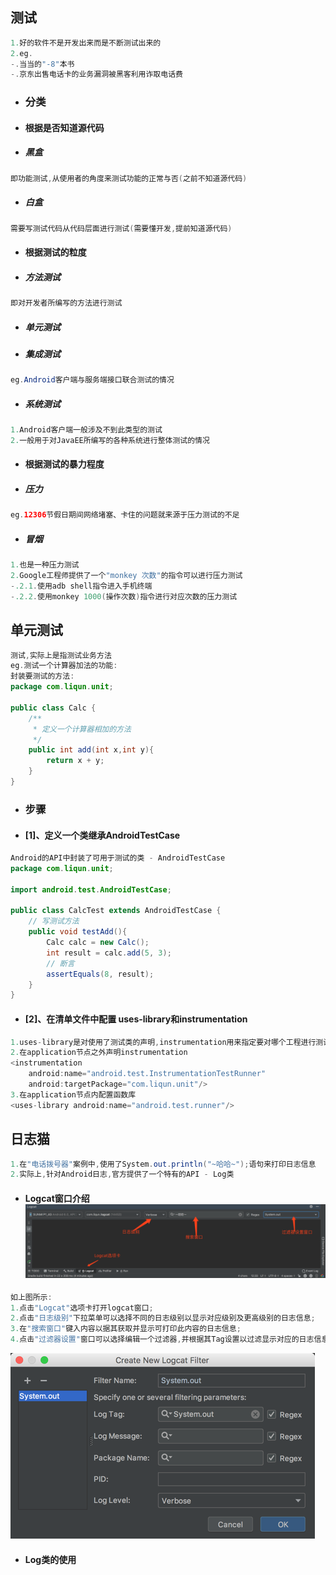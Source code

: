 ## 测试

```java
1.好的软件不是开发出来而是不断测试出来的
2.eg.
-.当当的"-8"本书
-.京东出售电话卡的业务漏洞被黑客利用诈取电话费
```

* ### 分类
* #### 根据是否知道源代码
* ##### 黑盒

```java
即功能测试,从使用者的角度来测试功能的正常与否(之前不知道源代码)
```

* ##### 白盒

```java
需要写测试代码从代码层面进行测试(需要懂开发,提前知道源代码)
```

* #### 根据测试的粒度
* ##### 方法测试

```java
即对开发者所编写的方法进行测试
```

* ##### 单元测试
* ##### 集成测试

```java
eg.Android客户端与服务端接口联合测试的情况
```

* ##### 系统测试

```java
1.Android客户端一般涉及不到此类型的测试
2.一般用于对JavaEE所编写的各种系统进行整体测试的情况
```

* #### 根据测试的暴力程度
* ##### 压力

```java
eg.12306节假日期间网络堵塞、卡住的问题就来源于压力测试的不足
```

* ##### 冒烟

```java
1.也是一种压力测试
2.Google工程师提供了一个"monkey 次数"的指令可以进行压力测试
-.2.1.使用adb shell指令进入手机终端
-.2.2.使用monkey 1000(操作次数)指令进行对应次数的压力测试
```

## 单元测试

```java
测试,实际上是指测试业务方法
eg.测试一个计算器加法的功能:
封装要测试的方法:
package com.liqun.unit;

public class Calc {
    /**
     * 定义一个计算器相加的方法
     */
    public int add(int x,int y){
        return x + y;
    }
}
```

* ### 步骤
* #### \[1\]、定义一个类继承AndroidTestCase

```java
Android的API中封装了可用于测试的类 - AndroidTestCase
package com.liqun.unit;

import android.test.AndroidTestCase;

public class CalcTest extends AndroidTestCase {
    // 写测试方法
    public void testAdd(){
        Calc calc = new Calc();
        int result = calc.add(5, 3);
        // 断言
        assertEquals(8, result);
    }    
}
```

* #### \[2\]、在清单文件中配置 uses-library和instrumentation

```java
1.uses-library是对使用了测试类的声明,instrumentation用来指定要对哪个工程进行测试
2.在application节点之外声明instrumentation
<instrumentation
    android:name="android.test.InstrumentationTestRunner"
    android:targetPackage="com.liqun.unit"/>
3.在application节点内配置函数库
<uses-library android:name="android.test.runner"/>
```

## 日志猫

```java
1.在"电话拨号器"案例中,使用了System.out.println("~哈哈~");语句来打印日志信息
2.实际上,针对Android日志,官方提供了一个特有的API - Log类
```

* #### Logcat窗口介绍![](/assets/Logcat窗口.png)

```java
如上图所示:
1.点击"Logcat"选项卡打开logcat窗口;
2.点击"日志级别"下拉菜单可以选择不同的日志级别以显示对应级别及更高级别的日志信息;
3.在"搜索窗口"键入内容以据其获取并显示可打印此内容的日志信息;
4.点击"过滤器设置"窗口可以选择编辑一个过滤器,并根据其Tag设置以过滤显示对应的日志信息(如下图)
```

![](/assets/日志过滤器.png)

* #### Log类的使用



